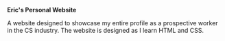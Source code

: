 **Eric's Personal Website**

A website designed to showcase my entire profile as a prospective worker in the CS industry. The website is designed as I learn HTML and CSS.